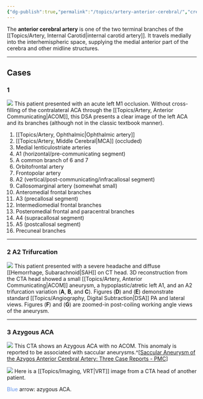 ```yaml
---
{"dg-publish":true,"permalink":"/topics/artery-anterior-cerebral/","created":"2023-10-16T19:00:10.808-07:00","updated":"2024-02-28T16:11:02.549-08:00"}
---
```



The **anterior cerebral artery** is one of the two terminal branches of the [[Topics/Artery, Internal Carotid\|internal carotid artery]]. It travels medially into the interhemispheric space, supplying the medial anterior part of the cerebra and other midline structures.

---

## Cases

### 1

![](https://i.imgur.com/a3WJzlv.jpg)
This patient presented with an acute left M1 occlusion. Without cross-filling of the contralateral ACA through the [[Topics/Artery, Anterior Communicating\|ACOM]], this DSA presents a clear image of the left ACA and its branches (although not in the classic textbook manner).

1. [[Topics/Artery, Ophthalmic\|Ophthalmic artery]]
2. [[Topics/Artery, Middle Cerebral\|MCA]] (occluded)
3. Medial lenticulostriate arteries
4. A1 (horizontal/pre-communicating segment)
5. A common branch of 6 and 7
6. Orbitofrontal artery
7. Frontopolar artery
8. A2 (vertical/post-communicating/infracallosal segment)
9. Callosomarginal artery (somewhat small)
10. Anteromedial frontal branches
11. A3 (precallosal segment)
12. Intermediomedial frontal branches
13. Posteromedial frontal and paracentral branches
14. A4 (supracallosal segment)
15. A5 (postcallosal segment)
16. Precuneal branches

---

### 2 A2 Trifurcation

![](https://i.imgur.com/83AN2su.jpg)
This patient presented with a severe headache and diffuse [[Hemorrhage, Subarachnoid\|SAH]] on CT head. 3D reconstruction from the CTA head showed a small [[Topics/Artery, Anterior Communicating\|ACOM]] aneurysm, a hypoplastic/atretic left A1, and an A2 trifurcation variation (**A**, **B**, and **C**). Figures (**D**) and (**E**) demonstrate standard [[Topics/Angiography, Digital Subtraction\|DSA]] PA and lateral views. Figures (**F**) and (**G**) are zoomed-in post-coiling working angle views of the aneurysm.

---

### 3 Azygous ACA

![](https://i.imgur.com/UuyV9IH.jpg)
This CTA shows an Azygous ACA with no ACOM. This anomaly is reported to be associated with saccular aneurysms.^[[Saccular Aneurysm of the Azygos Anterior Cerebral Artery: Three Case Reports - PMC](https://www.ncbi.nlm.nih.gov/pmc/articles/PMC2588199/)]

![](https://i.imgur.com/5fepsUU.jpeg)
Here is a [[Topics/Imaging, VRT\|VRT]] image from a CTA head of another patient.

<span style="color:cornflowerblue">Blue</span> arrow: azygous ACA.